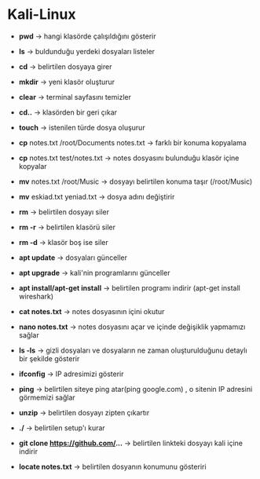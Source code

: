 # Kali-Linux

* **pwd** -> hangi klasörde çalışıldığını gösterir

* **ls** -> buldunduğu yerdeki dosyaları listeler

* **cd** -> belirtilen dosyaya girer

* **mkdir** -> yeni klasör oluşturur

* **clear** -> terminal sayfasını temizler

* **cd..** -> klasörden bir geri çıkar

* **touch** -> istenilen türde dosya oluşurur

* **cp** notes.txt /root/Documents notes.txt -> farklı bir konuma kopyalama

* **cp** notes.txt test/notes.txt -> notes dosyasını bulunduğu klasör içine kopyalar

* **mv** notes.txt /root/Music -> dosyayı belirtilen konuma taşır (/root/Music)

* **mv** eskiad.txt yeniad.txt -> dosya adını değiştirir

* **rm** -> belirtilen dosyayı siler

* **rm -r** -> belirtilen klasörü siler

* **rm -d** -> klasör boş ise siler

* **apt update** -> dosyaları günceller

* **apt upgrade** -> kali'nin programlarını günceller

* **apt install/apt-get install** -> belirtilen programı indirir (apt-get install wireshark)

* **cat notes.txt** -> notes dosyasının içini okutur

* **nano notes.txt** -> notes dosyasını açar ve içinde değişiklik yapmamızı sağlar

* **ls -ls** -> gizli dosyaları ve dosyaların ne zaman oluşturulduğunu detaylı bir şekilde gösterir

* **ifconfig** -> IP adresimizi gösterir

* **ping** -> belirtilen siteye ping atar(ping google.com) , o sitenin IP adresini görmemizi sağlar

* **unzip** -> belirtilen dosyayı zipten çıkartır

* **./** -> belirtilen setup'ı kurar

* **git clone https://github.com/...** -> belirtilen linkteki dosyayı kali içine indirir

* **locate notes.txt** -> belirtilen dosyanın konumunu gösteriri
